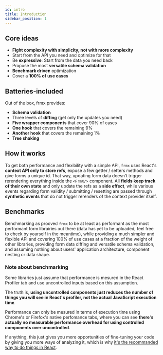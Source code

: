 ```yaml
---
id: intro
title: Introduction
sidebar_position: 1
---
```


## Core ideas

- **Fight complexity with simplicity, not with more complexity**
- Start from the API you need and optimize for that
- Be **expressive**: Start from the data you need back
- Propose the most **versatile schema validation**
- **Benchmark driven** optimization
- Cover a **100% of use cases**

## Batteries-included

Out of the box, frmx provides:

- **Schema validation**
- Three levels of **diffing** (get only the updates you need)
- **Five wrapper components** that cover 90% of cases
- **One hook** that covers the remaining 9%
- **Another hook** that covers the remaining 1%
- **Tree shaking**

## How it works

To get both performance and flexibility with a simple API, `frmx` uses React's **context API only to store refs**, expose a few getter / setters methods and give forms a unique id. That way, updating form data doesn't trigger rerendering everything inside the `<FrmX/>` component. All **fields keep track of their own state** and only update the refs as a **side effect**, while various events regarding form validity / submitting / resetting are passed through **synthetic events** that do not trigger rerenders of the context provider itself.

## Benchmarks

Benchmarking as prooved `frmx` to be at least as performant as the most performant form librairies out there (data has yet to be uploaded, feel free to check by yourself in the meantime), while providing a much simpler and flexible API and covering 100% of use cases at a fraction of the weight of other libraries, providing form data diffing and versatile schema validation, and assuming nothing about users' application architecture, component nesting or data shape.

### Note about benchmarking

Some libraries just assume that performance is mesured in the React Profiler tab and use uncontrolled inputs based on this assumption.

The truth is, **using uncontrolled components just reduces the number of things you will see in React's profiler, not the actual JavaScript execution time**.

Performance can only be mesured in terms of execution time using Chrome's or Firefox's native perfomance tabs, where you can see **there's actually no measurable performance overhead for using controlled components over uncontrolled**.

If anything, this just gives you more opportunities of fine-tuning your code by giving you more ways of analyzing it, which is why [it's the recommanded way to do things in React](https://reactjs.org/docs/forms.html#controlled-components).
